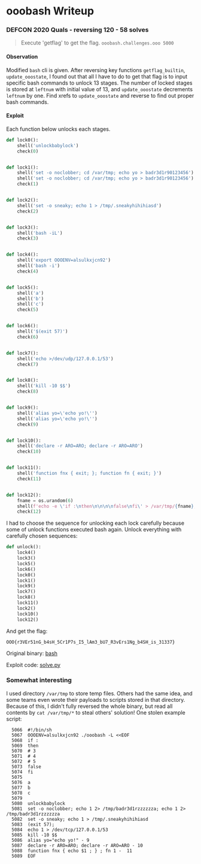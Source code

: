 # ooobash Writeup

### DEFCON 2020 Quals - reversing 120 - 58 solves

> Execute 'getflag' to get the flag. `ooobash.challenges.ooo 5000`

#### Observation

Modified `bash` cli is given. After reversing key functions `getflag_builtin`, `update_ooostate`, I found out that all I have to do to get that flag is to input specific bash commands to unlock 13 stages. The number of locked stages is stored at `leftnum` with initial value of 13, and `update_ooostate` decrements `leftnum` by one. Find xrefs to `update_ooostate` and reverse to find out proper bash commands.

#### Exploit

Each function below unlocks each stages.

```python
def lock0():
    shell('unlockbabylock')
    check(0)


def lock1():
    shell('set -o noclobber; cd /var/tmp; echo yo > badr3d1r90123456')
    shell('set -o noclobber; cd /var/tmp; echo yo > badr3d1r90123456')
    check(1)


def lock2():
    shell('set -o sneaky; echo 1 > /tmp/.sneakyhihihiasd')
    check(2)


def lock3():
    shell('bash -iL')
    check(3)


def lock4():
    shell('export OOOENV=alsulkxjcn92')
    shell('bash -i')
    check(4)


def lock5():
    shell('a')
    shell('b')
    shell('c')
    check(5)


def lock6():
    shell('$(exit 57)')
    check(6)


def lock7():
    shell('echo >/dev/udp/127.0.0.1/53')
    check(7)


def lock8():
    shell('kill -10 $$')
    check(8)


def lock9():
    shell('alias yo=\'echo yo!\'')
    shell('alias yo=\'echo yo!\'')
    check(9)


def lock10():
    shell('declare -r ARO=ARO; declare -r ARO=ARO')
    check(10)


def lock11():
    shell('function fnx { exit; }; function fn { exit; }')
    check(11)


def lock12():
    fname = os.urandom(6)
    shell(f'echo -e \'if :\nthen\n\n\n\nfalse\nfi\' > /var/tmp/{fname}; source /var/tmp/{fname}')
    check(12)
```

 I had to choose the sequence for unlocking each lock carefully because some of unlock functions executed bash again. Unlock everything with carefully chosen sequences:

```python
def unlock():
    lock4()
    lock3()
    lock5()
    lock6()
    lock0()
    lock1()
    lock9()
    lock7()
    lock8()
    lock11()
    lock2()
    lock10()
    lock12()
```

And get the flag:

```
OOO{r3VEr51nG_b4sH_5Cr1P7s_I5_lAm3_bU7_R3vErs1Ng_b4SH_is_31337}
```

Original binary: [bash](bash)

Exploit code: [solve.py](solve.py)

### Somewhat interesting

I used directory `/var/tmp` to store temp files. Others had the same idea, and some teams even wrote their payloads to scripts stored in that directory. Because of this, I didn't fully reversed the whole binary, but read all contents by `cat /var/tmp/*` to steal others' solution! One stolen example script:

```
  5066	#!/bin/sh
  5067	OOOENV=alsulkxjcn92 ./ooobash -L <<EOF
  5068	if :
  5069	then
  5070	# 3
  5071	# 4
  5072	# 5
  5073	false
  5074	fi
  5075	
  5076	a
  5077	b
  5078	c
  5079	
  5080	unlockbabylock
  5081	set -o noclobber; echo 1 2> /tmp/badr3d1rzzzzzza; echo 1 2> /tmp/badr3d1rzzzzzza 
  5082	set -o sneaky; echo 1 > /tmp/.sneakyhihihiasd
  5083	(exit 57);
  5084	echo 1 > /dev/tcp/127.0.0.1/53
  5085	kill -10 $$
  5086	alias yo="echo yo!" - 9
  5087	declare -r ARO=ARO; declare -r ARO=ARO - 10
  5088	function fnx { echo $1 ; } ; fn 1 -  11
  5089	EOF
```